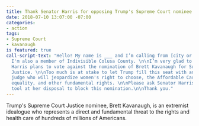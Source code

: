 ```yaml
---
title: Thank Senator Harris for opposing Trump's Supreme Court nominee
date: 2018-07-10 13:07:00 -07:00
categories:
- action
tags:
- Supreme Court
- kavanaugh
is featured: true
call-script-text: "Hello! My name is ___ and I’m calling from [city or zip code].
  I'm also a member of Indivisible Colusa County. \n\nI’m very glad to hear that Senator
  Harris plans to vote against the nomination of Brett Kavanaugh for Supreme Court
  Justice. \n\nToo much is at stake to let Trump fill this seat with an extremist
  judge who will jeopardize women's right to choose, the Affordable Care Act, marriage
  equality, and other fundamental rights. \n\nPlease ask Senator Harris to use every
  tool at her disposal to block this nomination.\n\nThank you."
---
```


Trump's Supreme Court Justice nominee, Brett Kavanaugh, is an extremist idealogue who represents a direct and fundamental threat to the rights and health care of hundreds of millions of Americans. 